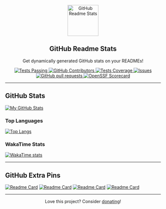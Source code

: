 <p align="center">
  <img width="100px" src="https://res.cloudinary.com/anuraghazra/image/upload/v1594908242/logo_ccswme.svg" alt="GitHub Readme Stats" />
  <h2 align="center">GitHub Readme Stats</h2>
  <p align="center">Get dynamically generated GitHub stats on your READMEs!</p>
</p>

<p align="center">
  <a href="https://github.com/anuraghazra/github-readme-stats/actions">
    <img alt="Tests Passing" src="https://github.com/anuraghazra/github-readme-stats/workflows/Test/badge.svg" />
  </a>
  <a href="https://github.com/anuraghazra/github-readme-stats/graphs/contributors">
    <img alt="GitHub Contributors" src="https://img.shields.io/github/contributors/anuraghazra/github-readme-stats" />
  </a>
  <a href="https://codecov.io/gh/anuraghazra/github-readme-stats">
    <img alt="Tests Coverage" src="https://codecov.io/gh/anuraghazra/github-readme-stats/branch/master/graph/badge.svg" />
  </a>
  <a href="https://github.com/anuraghazra/github-readme-stats/issues">
    <img alt="Issues" src="https://img.shields.io/github/issues/anuraghazra/github-readme-stats?color=0088ff" />
  </a>
  <a href="https://github.com/anuraghazra/github-readme-stats/pulls">
    <img alt="GitHub pull requests" src="https://img.shields.io/github/issues-pr/anuraghazra/github-readme-stats?color=0088ff" />
  </a>
  <a href="https://securityscorecards.dev/viewer/?uri=github.com/anuraghazra/github-readme-stats">
    <img alt="OpenSSF Scorecard" src="https://api.securityscorecards.dev/projects/github.com/anuraghazra/github-readme-stats/badge" />
  </a>
</p>

---

## GitHub Stats

[![My GitHub Stats](https://github-readme-stats.vercel.app/api?username=SEU_USUARIO&show_icons=true&theme=radical)](https://github.com/SEU_USUARIO)

### Top Languages

[![Top Langs](https://github-readme-stats.vercel.app/api/top-langs/?username=SEU_USUARIO&layout=compact&langs_count=8&theme=radical)](https://github.com/SEU_USUARIO)

### WakaTime Stats

[![WakaTime stats](https://github-readme-stats.vercel.app/api/wakatime?username=SEU_WAKATIME&theme=radical)](https://wakatime.com/@SEU_WAKATIME)

---

## GitHub Extra Pins

[![Readme Card](https://github-readme-stats.vercel.app/api/pin/?username=SEU_USUARIO&repo=REPO_1)](https://github.com/SEU_USUARIO/REPO_1)
[![Readme Card](https://github-readme-stats.vercel.app/api/pin/?username=SEU_USUARIO&repo=REPO_2)](https://github.com/SEU_USUARIO/REPO_2)
[![Readme Card](https://github-readme-stats.vercel.app/api/pin/?username=SEU_USUARIO&repo=REPO_3)](https://github.com/SEU_USUARIO/REPO_3)
[![Readme Card](https://github-readme-stats.vercel.app/api/pin/?username=SEU_USUARIO&repo=REPO_4)](https://github.com/SEU_USUARIO/REPO_4)

---

<p align="center">Love this project? Consider <a href="https://www.paypal.me/anuraghazra">donating</a>!</p>
